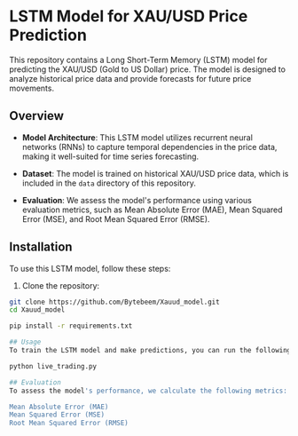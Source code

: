 # LSTM Model for XAU/USD Price Prediction

This repository contains a Long Short-Term Memory (LSTM) model for predicting the XAU/USD (Gold to US Dollar) price. The model is designed to analyze historical price data and provide forecasts for future price movements.

## Overview

- **Model Architecture**: This LSTM model utilizes recurrent neural networks (RNNs) to capture temporal dependencies in the price data, making it well-suited for time series forecasting.

- **Dataset**: The model is trained on historical XAU/USD price data, which is included in the `data` directory of this repository.

- **Evaluation**: We assess the model's performance using various evaluation metrics, such as Mean Absolute Error (MAE), Mean Squared Error (MSE), and Root Mean Squared Error (RMSE).

## Installation

To use this LSTM model, follow these steps:

1. Clone the repository:

```bash
git clone https://github.com/Bytebeem/Xauud_model.git
cd Xauud_model

pip install -r requirements.txt

## Usage
To train the LSTM model and make predictions, you can run the following command:

python live_trading.py

## Evaluation
To assess the model's performance, we calculate the following metrics:

Mean Absolute Error (MAE)
Mean Squared Error (MSE)
Root Mean Squared Error (RMSE)
